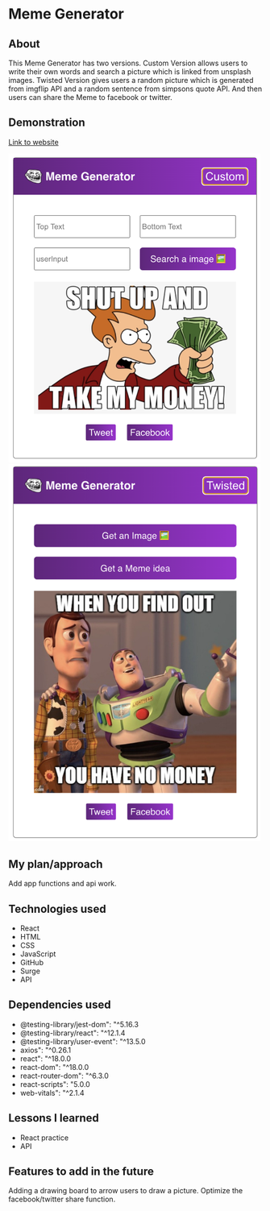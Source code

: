 # Meme Generator

## About

This Meme Generator has two versions. Custom Version allows users to write their own words and search a picture which is linked from unsplash images. Twisted Version gives users a random picture which is generated from imgflip API and a random sentence from simpsons quote API. And then users can share the Meme to facebook or twitter.

## Demonstration

<a href='http://twisted-meme-generator.surge.sh/'>Link to website</a>

<p><img src="./demo/custom.png" width="500px"><img src="./demo/twisted.png" width="500px"></p>

## My plan/approach

Add app functions and api work.

## Technologies used

<ul>
    <li>React</li>
    <li>HTML</li>
    <li>CSS</li>
    <li>JavaScript</li>
    <li>GitHub</li>
    <li>Surge</li>
    <li>API</li>
</ul>

## Dependencies used

<ul>
    <li>@testing-library/jest-dom": "^5.16.3</li>
    <li>@testing-library/react": "^12.1.4</li>
    <li>@testing-library/user-event": "^13.5.0</li>
    <li>axios": "^0.26.1</li>
    <li>react": "^18.0.0</li>
    <li>react-dom": "^18.0.0</li>
    <li>react-router-dom": "^6.3.0</li>
    <li>react-scripts": "5.0.0</li>
    <li>web-vitals": "^2.1.4</li>
</ul>

## Lessons I learned

<ul>
    <li>React practice</li>    
    <li>API</li>
</ul>

## Features to add in the future

Adding a drawing board to arrow users to draw a picture.
Optimize the facebook/twitter share function.
